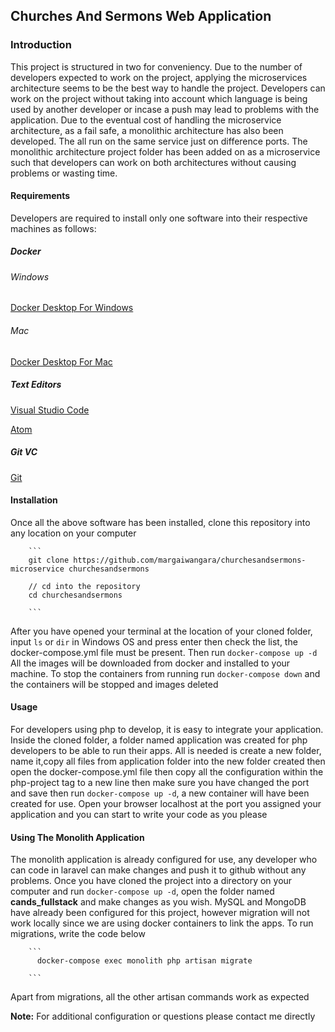 ## Churches And Sermons Web Application

### Introduction

This project is structured in two for conveniency. Due to the number of developers expected to work on the project, applying the microservices architecture seems to be the best way to handle the project. Developers can work on the project without taking into account which language is being used by another developer or incase a push may lead to problems with the application. Due to the eventual cost of handling the microservice architecture, as a fail safe, a monolithic architecture has also been developed. The all run on the same service just on difference ports. The monolithic architecture project folder has been added on as a microservice such that developers can work on both architectures without causing problems or wasting time.

#### Requirements

Developers are required to install only one software into their respective machines as follows:

##### Docker

###### Windows

[Docker Desktop For Windows](https://hub.docker.com/editions/community/docker-ce-desktop-windows)

###### Mac

[Docker Desktop For Mac](https://hub.docker.com/editions/community/docker-ce-desktop-mac)

##### Text Editors

[Visual Studio Code](https://code.visualstudio.com/download)

[Atom](https://atom.io/)

##### Git VC

[Git](https://git-scm.com/)

#### Installation

Once all the above software has been installed, clone this repository into any location on your computer

        ```
        git clone https://github.com/margaiwangara/churchesandsermons-microservice churchesandsermons

        // cd into the repository
        cd churchesandsermons

        ```

After you have opened your terminal at the location of your cloned folder, input `ls` or `dir` in Windows OS and press enter then check the list, the docker-compose.yml file must be present. Then run `docker-compose up -d`
All the images will be downloaded from docker and installed to your machine. To stop the containers from running run `docker-compose down` and the containers will be stopped and images deleted

#### Usage

For developers using php to develop, it is easy to integrate your application. Inside the cloned folder, a folder named application was created for php developers to be able to run their apps. All is needed is create a new folder, name it,copy all files from application folder into the new folder created then open the docker-compose.yml file then copy all the configuration within the php-project tag to a new line then make sure you have changed the port and save then run `docker-compose up -d`, a new container will have been created for use. Open your browser localhost at the port you assigned your application and you can start to write your code as you please

#### Using The Monolith Application

The monolith application is already configured for use, any developer who can code in laravel can make changes and push it to github without any problems. Once you have cloned the project into a directory on your computer and run `docker-compose up -d`, open the folder named **cands_fullstack** and make changes as you wish. MySQL and MongoDB have already been configured for this project, however migration will not work locally since we are using docker containers to link the apps. To run migrations, write the code below

        ```
          docker-compose exec monolith php artisan migrate

        ```

Apart from migrations, all the other artisan commands work as expected

**Note:** For additional configuration or questions please contact me directly
